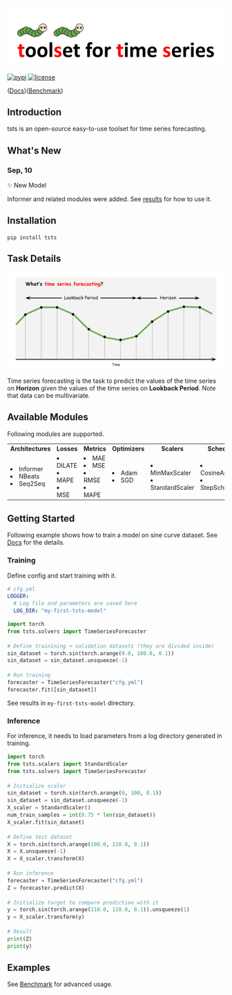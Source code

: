 <div align="center">
  <img src="img/tsts-logo.png" width="600"/>
</div>

[![pypi](https://img.shields.io/pypi/v/tsts?style=flat)](https://pypi.org/project/tsts/0.4.0/)
[![license](https://img.shields.io/github/license/TakuyaShintate/tsts?style=flat)](https://github.com/TakuyaShintate/tsts/blob/main/LICENSE)

([Docs](https://takuyashintate.github.io/tsts/))([Benchmark](https://github.com/TakuyaShintate/tsts/tree/main/benchmark/))

## Introduction

tsts is an open-source easy-to-use toolset for time series forecasting.

## What's New

### Sep, 10

✨ New Model  

Informer and related modules were added. See [results](https://github.com/TakuyaShintate/tsts/tree/main/benchmark/informer) for how to use it.

## Installation

```
pip install tsts
```

## Task Details

<div align="center">
  <img src="img/whats-forecasting.png" width="850"/>
</div>

Time series forecasting is the task to predict the values of the time series on **Horizon** given the values of the time series on **Lookback Period**. Note that data can be multivariate.

## Available Modules

Following modules are supported.

<table align="center">
  <tbody>
    <tr align="center" valign="bottom">
      <td>
        <b>Architectures</b>
      </td>
      <td>
        <b>Losses</b>
      </td>
      <td>
        <b>Metrics</b>
      </td>
      <td>
        <b>Optimizers</b>
      </td>
      <td>
        <b>Scalers</b>
      </td>
      <td>
        <b>Schedulers</b>
      </td>
    </tr>
    <tr>
      <td>
        <li>Informer</li>
        <li>NBeats</li>
        <li>Seq2Seq</li>
      </td>
      <td>
        <li>DILATE</li>
        <li>MAPE</li>
        <li>MSE</li>
      </td>
      <td>
        <li>MAE</li>
        <li>MSE</li>
        <li>RMSE</li>
        <li>MAPE</li>
      </td>
      <td>
        <li>Adam</li>
        <li>SGD</li>
      </td>
      <td>
        <li>MinMaxScaler</li>
        <li>StandardScaler</li>
      </td>
      <td>
        <li>CosineAnnealing</li>
        <li>StepScheduler</li>
      </td>
    </td>
    </tr>
  </tbody>
</table>

## Getting Started

Following example shows how to train a model on sine curve dataset. See [Docs](https://takuyashintate.github.io/tsts/) for the details.

### Training

Define config and start training with it.

```yaml
# cfg.yml
LOGGER:
  # Log file and parameters are saved here
  LOG_DIR: "my-first-tsts-model"
```

```python
import torch
from tsts.solvers import TimeSeriesForecaster

# Define trainining + validation datasets (they are divided inside)
sin_dataset = torch.sin(torch.arange(0.0, 100.0, 0.1))
sin_dataset = sin_dataset.unsqueeze(-1)

# Run training
forecaster = TimeSeriesForecaster("cfg.yml")
forecaster.fit([sin_dataset])
``` 

See results in `my-first-tsts-model` directory.

### Inference

For inference, it needs to load parameters from a log directory generated in training.

```python
import torch
from tsts.scalers import StandardScaler
from tsts.solvers import TimeSeriesForecaster

# Initialize scaler
sin_dataset = torch.sin(torch.arange(0, 100, 0.1))
sin_dataset = sin_dataset.unsqueeze(-1)
X_scaler = StandardScaler()
num_train_samples = int(0.75 * len(sin_dataset))
X_scaler.fit(sin_dataset)

# Define test dataset
X = torch.sin(torch.arange(100.0, 110.0, 0.1))
X = X.unsqueeze(-1)
X = X_scaler.transform(X)

# Run inference
forecaster = TimeSeriesForecaster("cfg.yml")
Z = forecaster.predict(X)

# Initialize target to compare prediction with it
y = torch.sin(torch.arange(110.0, 110.8, 0.1)).unsqueeze(1)
y = X_scaler.transform(y)

# Result
print(Z)
print(y)
```

## Examples

See [Benchmark](https://github.com/TakuyaShintate/tsts/tree/main/benchmark/) for advanced usage.
